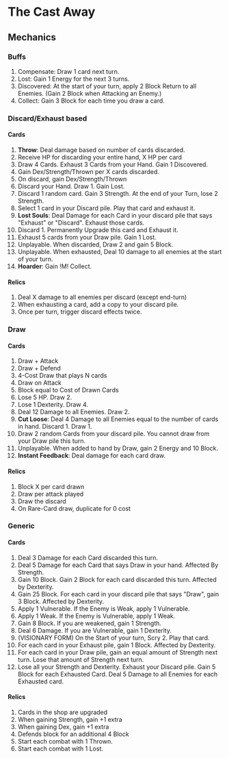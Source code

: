 # The Cast Away

## Mechanics

### Buffs

1. Compensate: Draw 1 card next turn.
2. Lost: Gain 1 Energy for the next 3 turns.
3. Discovered: At the start of your turn, apply 2 Block Return to all Enemies. (Gain 2 Block when Attacking an Enemy.)
4. Collect: Gain 3 Block for each time you draw a card.

### Discard/Exhaust based

#### Cards
1. **Throw**: Deal damage based on number of cards discarded.
2. Receive HP for discarding your entire hand, X HP per card
3. Draw 4 Cards. Exhaust 3 Cards from your Hand. Gain 1 Discovered.
4. Gain Dex/Strength/Thrown per X cards discarded.
5. On discard, gain Dex/Strength/Thrown
6. Discard your Hand. Draw 1. Gain Lost.
7. Discard 1 random card. Gain 3 Strength. At the end of your Turn, lose 2 Strength.
8. Select 1 card in your Discard pile. Play that card and exhaust it.
9. **Lost Souls**: Deal Damage for each Card in your discard pile that says "Exhaust" or "Discard". Exhaust those cards.
10. Discard 1. Permanently Upgrade this card and Exhaust it.
11. Exhaust 5 cards from your Draw pile. Gain 1 Lost.
12. Unplayable. When discarded, Draw 2 and gain 5 Block.
13. Unplayable. When exhausted, Deal 10 damage to all enemies at the start of your turn.
14. **Hoarder**: Gain !M! Collect.

#### Relics
1. Deal X damage to all enemies per discard (except end-turn)
2. When exhausting a card, add a copy to your discard pile.
3. Once per turn, trigger discard effects twice.

### Draw

#### Cards

1. Draw + Attack
2. Draw + Defend
3. 4-Cost Draw that plays N cards
4. Draw on Attack
5. Block equal to Cost of Drawn Cards
6. Lose 5 HP. Draw 2.
7. Lose 1 Dexterity. Draw 4.
8. Deal 12 Damage to all Enemies. Draw 2.
9. **Cut Loose**: Deal 4 Damage to all Enemies equal to the number of cards in hand. Discard 1. Draw 1.
10. Draw 2 random Cards from your discard pile. You cannot draw from your Draw pile this turn.
11. Unplayable. When added to hand by Draw, gain 2 Energy and 10 Block.
12. **Instant Feedback**: Deal damage for each card draw.

#### Relics

1. Block X per card drawn
2. Draw per attack played
3. Draw the discard
4. On Rare-Card draw, duplicate for 0 cost

### Generic

#### Cards

1. Deal 3 Damage for each Card discarded this turn.
2. Deal 5 Damage for each Card that says Draw in your hand. Affected By Strength.
3. Gain 10 Block. Gain 2 Block for each card discarded this turn. Affected by Dexterity.
4. Gain 25 Block. For each card in your discard pile that says "Draw", gain 3 Block. Affected by Dexterity. 
5. Apply 1 Vulnerable. If the Enemy is Weak, apply 1 Vulnerable.
6. Apply 1 Weak. If the Enemy is Vulnerable, apply 1 Weak.
7. Gain 8 Block. If you are weakened, gain 1 Strength.
8. Deal 6 Damage. If you are Vulnerable, gain 1 Dexterity.
9. (VISIONARY FORM) On the Start of your turn, Scry 2. Play that card.
10. For each card in your Exhaust pile, gain 1 Block. Affected by Dexterity.
11. For each card in your Draw pile, gain an equal amount of Strength next turn. Lose that amount of Strength next turn.
12. Lose all your Strength and Dexterity. Exhaust your Discard pile. Gain 5 Block for each Exhausted Card. Deal 5 Damage to all Enemies for each Exhausted card.

#### Relics

1. Cards in the shop are upgraded
2. When gaining Strength, gain +1 extra
3. When gaining Dex, gain +1 extra
4. Defends block for an additional 4 Block
5. Start each combat with 1 Thrown.
6. Start each combat with 1 Lost.